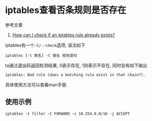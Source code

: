# iptables查看否条规则是否存在

参考文章

1. [How can I check if an iptables rule already exists?](https://superuser.com/questions/360094/how-can-i-check-if-an-iptables-rule-already-exists)

iptables有一个`-C/--check`选项, 语法如下

```
iptables [-t 表名] -C 链名 规则语句
```

ta通过退出码返回检测结果, 0表示存在, 1则表示不存在, 同时会有如下输出

```
iptables: Bad rule (does a matching rule exist in that chain?).
```

具体使用方法可以查看man手册.

## 使用示例

```
iptables -t filter -C FORWARD -s 10.254.0.0/16 -j ACCEPT
```
